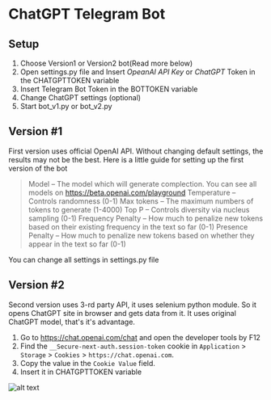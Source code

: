 # ChatGPT Telegram Bot
## Setup
1) Choose Version1 or Version2 bot(Read more below)
2) Open settings.py file and Insert _OpeanAI API Key_ or _ChatGPT_ Token in the CHATGPTTOKEN variable
3) Insert Telegram Bot Token in the BOTTOKEN variable
4) Change ChatGPT settings (optional)
5) Start bot_v1.py or bot_v2.py
## Version #1
First version uses official OpenAI API. Without changing default settings, the results may not be the best. Here is a little guide for setting up the first version of the bot
> Model – The model which will generate complection. You can see all models on https://beta.openai.com/playground
> Temperature – Controls randomness (0-1)
> Max tokens – The maximum numbers of tokens to generate (1-4000)
> Top P – Controls diversity via nucleus sampling (0-1)
> Frequency Penalty – How much to penalize new tokens based on their existing frequency in the text so far (0-1)
> Presence Penalty – How much to penalize new tokens based on whether they appear in the text so far (0-1)

You can change all settings in settings.py file
## Version #2
Second version uses 3-rd party API, it uses selenium python module. So it opens ChatGPT site in browser and gets data from it. It uses original ChatGPT model, that's it's advantage. 
1. Go to https://chat.openai.com/chat and open the developer tools by F12
2. Find the `__Secure-next-auth.session-token` cookie in `Application` > `Storage` > `Cookies` > `https://chat.openai.com`.
3. Copy the value in the `Cookie Value` field.
4. Insert it in CHATGPTTOKEN variable

![alt text](https://user-images.githubusercontent.com/19218518/206170122-61fbe94f-4b0c-4782-a344-e26ac0d4e2a7.png)
